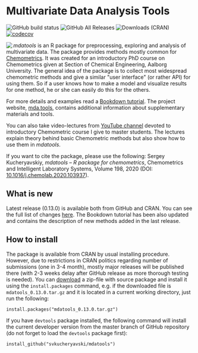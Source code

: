 Multivariate Data Analysis Tools
===========================================
![GitHub build status](https://github.com/svkucheryavski/mdatools/workflows/R-CMD-check/badge.svg)
![GitHub All Releases](https://img.shields.io/github/downloads/svkucheryavski/mdatools/total?color=blue&logo=Github "Downloads from GitHub")
![Downloads (CRAN)](https://cranlogs.r-pkg.org/badges/grand-total/mdatools?color=blue&logo=R&style=flat-square "Downloads from CRAN")
[![codecov](https://codecov.io/gh/svkucheryavski/mdatools/branch/0.13.0/graph/badge.svg?style=flat-square)](https://codecov.io/gh/svkucheryavski/mdatools)

<img src="https://mda.tools/images/logo.svg" align="left" style="top: 5px 10px 5px 0;" />

*mdatools* is an R package for preprocessing, exploring and analysis of multivariate data. The package provides methods mostly common for [Chemometrics](https://en.wikipedia.org/wiki/Chemometrics). It was created for an introductory PhD course on Chemometrics given at Section of Chemical Engineering, Aalborg University. The general idea of the package is to collect most widespread chemometric methods and give a similar "user interface" (or rather API) for using them. So if a user knows how to make a model and visualize results for one method, he or she can easily do this for the others.

For more details and examples read a [Bookdown tutorial](https://mda.tools/docs/). The project website, [mda.tools](https://mda.tools), contains additional information about supplementary materials and tools.

You can also take video-lectures from [YouTube channel](https://www.youtube.com/channel/UCox0H4utfMq4FIu2kymuyTA) devoted to introductory Chemometric course I give to master students. The lectures explain theory behind basic Chemometric methods but also show how to use them in *mdatools*.

If you want to cite the package, please use the following: Sergey Kucheryavskiy, *mdatools – R package for chemometrics*, Chemometrics and Intelligent Laboratory Systems, Volume 198,
2020 (DOI: [10.1016/j.chemolab.2020.103937](https://doi.org/10.1016/j.chemolab.2020.103937)).

What is new
-----------

Latest release (0.13.0) is available both from GitHub and CRAN. You can see the full list of changes [here](NEWS.md). The Bookdown tutorial has been also updated and contains the description of new methods added in the last release.


How to install
--------------

The package is available from CRAN by usual installing procedure. However, due to restrictions in CRAN politics regarding number of submissions (one in 3-4 month), mostly major releases will be published there (with 2-3 weeks delay after GitHub release as more thorough testing is needed). You can [download](https://github.com/svkucheryavski/mdatools/releases) a zip-file with source package and install it using the `install.packages` command, e.g. if the downloaded file is `mdatools_0.13.0.tar.gz` and it is located in a current working directory, just run the following:

```
install.packages("mdatools_0.13.0.tar.gz")
```

If you have `devtools` package installed, the following command will install the current developer version from the master branch of GitHub repository (do not forget to load the `devtools` package first):

```
install_github("svkucheryavski/mdatools")
```

